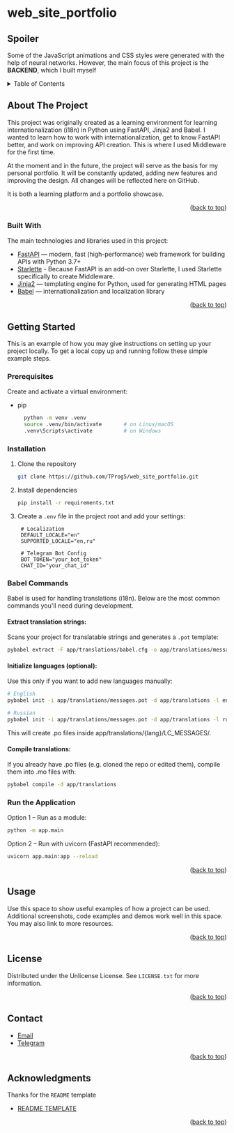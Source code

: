 # web_site_portfolio
<!-- Improved compatibility of back to top link: See: https://github.com/othneildrew/Best-README-Template/pull/73 -->
<a id="readme-top"></a>


<!-- SPOILER -->
## Spoiler

Some of the JavaScript animations and CSS styles were generated with the help of neural networks. However, the main focus of this project is the **BACKEND**, which I built myself


<!-- TABLE OF CONTENTS -->
<details>
  <summary>Table of Contents</summary>
  <ol>
    <li>
      <a href="#Spoiler">Spoiler</a>
      <a href="#about-the-project">About The Project</a>
      <ul>
        <li><a href="#built-with">Built With</a></li>
      </ul>
    </li>
    <li>
      <a href="#getting-started">Getting Started</a>
      <ul>
        <li><a href="#prerequisites">Prerequisites</a></li>
        <li><a href="#installation">Installation</a></li>
        <li><a href="#Run-the-Application">Run-the-Application</a></li>
      </ul>
    </li>
    <li><a href="#usage">Usage</a></li>
    <li><a href="#license">License</a></li>
    <li><a href="#contact">Contact</a></li>
    <li><a href="#acknowledgments">Acknowledgments</a></li>
  </ol>
</details>


<!-- ABOUT THE PROJECT -->
## About The Project

This project was originally created as a learning environment for learning internationalization (i18n) in Python using FastAPI, Jinja2 and Babel. I wanted to learn how to work with internationalization, get to know FastAPI better, and work on improving API creation. This is where I used Middleware for the first time.

At the moment and in the future, the project will serve as the basis for my personal portfolio. It will be constantly updated, adding new features and improving the design. All changes will be reflected here on GitHub.

It is both a learning platform and a portfolio showcase.

<p align="right">(<a href="#readme-top">back to top</a>)</p>



### Built With

The main technologies and libraries used in this project:

- [FastAPI](https://fastapi.tiangolo.com/) — modern, fast (high-performance) web framework for building APIs with Python 3.7+
- [Starlette](https://www.starlette.io/) - Because FastAPI is an add-on over Starlette, I used Starlette specifically to create Middleware.
- [Jinja2](https://jinja.palletsprojects.com/) — templating engine for Python, used for generating HTML pages
- [Babel](https://babel.pocoo.org/en/latest/) — internationalization and localization library


<p align="right">(<a href="#readme-top">back to top</a>)</p>



<!-- GETTING STARTED -->
## Getting Started

This is an example of how you may give instructions on setting up your project locally.
To get a local copy up and running follow these simple example steps.

### Prerequisites

Create and activate a virtual environment:
* pip
  ```bash
    python -m venv .venv
    source .venv/bin/activate       # on Linux/macOS
    .venv\Scripts\activate          # on Windows
  ```

### Installation

1. Clone the repository
   ```bash
   git clone https://github.com/TProg5/web_site_portfolio.git
   ```
2. Install dependencies
   ```bash
   pip install -r requirements.txt
   ```
3. Create a `.env` file in the project root and add your settings:
   ```dotenv
    # Localization
    DEFAULT_LOCALE="en"
    SUPPORTED_LOCALE="en,ru"

    # Telegram Bot Config
    BOT_TOKEN="your_bot_token"
    CHAT_ID="your_chat_id"  

   ```

### Babel Commands

Babel is used for handling translations (i18n). Below are the most common commands you'll need during development.
#### Extract translation strings:
Scans your project for translatable strings and generates a `.pot` template:
```bash
pybabel extract -F app/translations/babel.cfg -o app/translations/messages.pot .
```

#### Initialize languages (optional):
Use this only if you want to add new languages manually:
```bash
# English
pybabel init -i app/translations/messages.pot -d app/translations -l en

# Russian
pybabel init -i app/translations/messages.pot -d app/translations -l ru
```
This will create .po files inside app/translations/{lang}/LC_MESSAGES/.

#### Compile translations:
If you already have .po files (e.g. cloned the repo or edited them), compile them into .mo files with:

```bash
pybabel compile -d app/translations
```

### Run the Application
   Option 1 – Run as a module:
   ```bash
   python -m app.main
   ```
   Option 2 – Run with uvicorn (FastAPI recommended):
   ```bash
   uvicorn app.main:app --reload
   ```

<p align="right">(<a href="#readme-top">back to top</a>)</p>



<!-- USAGE EXAMPLES -->
## Usage

Use this space to show useful examples of how a project can be used. Additional screenshots, code examples and demos work well in this space. You may also link to more resources.

<p align="right">(<a href="#readme-top">back to top</a>)</p>


<!-- LICENSE -->
## License

Distributed under the Unlicense License. See `LICENSE.txt` for more information.

<p align="right">(<a href="#readme-top">back to top</a>)</p>



<!-- CONTACT -->
## Contact
- [Email](mailto:ohotnkovtimur.dev@gmail.com)
- [Telegram](https://t.me/Mr_OmNom)


<p align="right">(<a href="#readme-top">back to top</a>)</p>



<!-- ACKNOWLEDGMENTS -->
## Acknowledgments
Thanks for the `README` template
* [README TEMPLATE](https://github.com/othneildrew/Best-README-Template)

<p align="right">(<a href="#readme-top">back to top</a>)</p>


